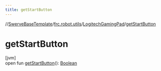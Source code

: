 ```yaml
---
title: getStartButton
---
```

//[SwerveBaseTemplate](../../../index.html)/[frc.robot.utils](../index.html)/[LogitechGamingPad](index.html)/[getStartButton](get-start-button.html)



# getStartButton



[jvm]\
open fun [getStartButton](get-start-button.html)(): [Boolean](https://kotlinlang.org/api/latest/jvm/stdlib/kotlin/-boolean/index.html)




